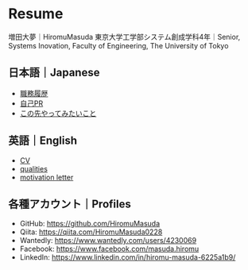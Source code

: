 # Resume

増田大夢｜HiromuMasuda
東京大学工学部システム創成学科4年｜Senior, Systems Inovation, Faculty of Engineering, The University of Tokyo

## 日本語｜Japanese
- [職務履歴](documents/ja/cv.md)
- [自己PR](documents/ja/qualities.md)
- [この先やってみたいこと](documents/ja/motivation_letter.md)

## 英語｜English
- [CV](documents/en/cv.md)
- [qualities](documents/en/qualities.md)
- [motivation letter](documents/en/motivation_letter.md)

## 各種アカウント｜Profiles
- GitHub: https://github.com/HiromuMasuda
- Qiita: https://qiita.com/HiromuMasuda0228
- Wantedly: https://www.wantedly.com/users/4230069
- Facebook: https://www.facebook.com/masuda.hiromu
- LinkedIn: https://www.linkedin.com/in/hiromu-masuda-6225a1b9/
